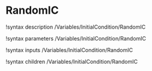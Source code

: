 <!-- MOOSE Documentation Stub: Remove this when content is added. -->

# RandomIC
!syntax description /Variables/InitialCondition/RandomIC

!syntax parameters /Variables/InitialCondition/RandomIC

!syntax inputs /Variables/InitialCondition/RandomIC

!syntax children /Variables/InitialCondition/RandomIC
